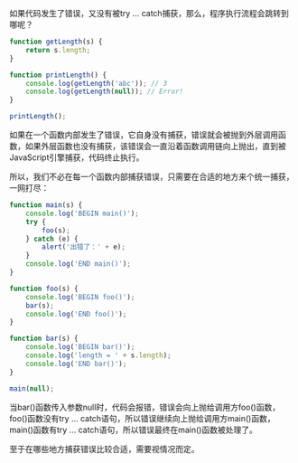 如果代码发生了错误，又没有被try ... catch捕获，那么，程序执行流程会跳转到哪呢？

```js
function getLength(s) {
    return s.length;
}

function printLength() {
    console.log(getLength('abc')); // 3
    console.log(getLength(null)); // Error!
}

printLength();
```

如果在一个函数内部发生了错误，它自身没有捕获，错误就会被抛到外层调用函数，如果外层函数也没有捕获，该错误会一直沿着函数调用链向上抛出，直到被JavaScript引擎捕获，代码终止执行。

所以，我们不必在每一个函数内部捕获错误，只需要在合适的地方来个统一捕获，一网打尽：

```js
function main(s) {
    console.log('BEGIN main()');
    try {
        foo(s);
    } catch (e) {
        alert('出错了：' + e);
    }
    console.log('END main()');
}

function foo(s) {
    console.log('BEGIN foo()');
    bar(s);
    console.log('END foo()');
}

function bar(s) {
    console.log('BEGIN bar()');
    console.log('length = ' + s.length);
    console.log('END bar()');
}

main(null);
```

当bar()函数传入参数null时，代码会报错，错误会向上抛给调用方foo()函数，foo()函数没有try ... catch语句，所以错误继续向上抛给调用方main()函数，main()函数有try ... catch语句，所以错误最终在main()函数被处理了。

至于在哪些地方捕获错误比较合适，需要视情况而定。

